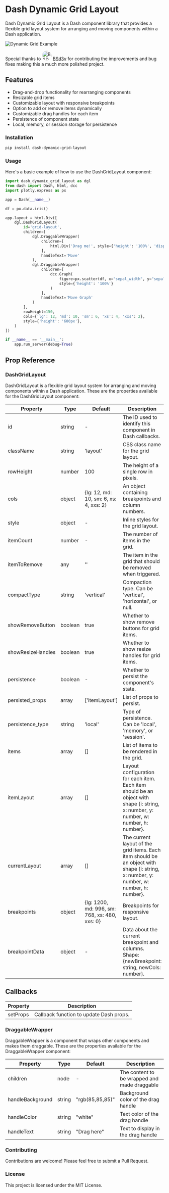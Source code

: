 # Dash Dynamic Grid Layout

Dash Dynamic Grid Layout is a Dash component library that provides a flexible grid layout system for arranging and moving components within a Dash application.

![Dynamic Grid Example](assets/example.gif)

Special thanks to <img src="assets/bsdev.jpeg" alt="BSDev" style="border-radius: 100%; width: 30px; height: 30px;"> [BSd3v](https://github.com/BSd3v) for contributing the improvements and bug fixes making this a much more polished project.
## Features

- Drag-and-drop functionality for rearranging components
- Resizable grid items
- Customizable layout with responsive breakpoints
- Option to add or remove items dynamically
- Customizable drag handles for each item
- Persistence of component state
- Local, memory, or session storage for persistence


### Installation

```bash
pip install dash-dynamic-grid-layout
```

### Usage
Here's a basic example of how to use the DashGridLayout component:

```python
import dash_dynamic_grid_layout as dgl
from dash import Dash, html, dcc
import plotly.express as px

app = Dash(__name__)

df = px.data.iris()

app.layout = html.Div([
    dgl.DashGridLayout(
        id='grid-layout',
        children=[
            dgl.DraggableWrapper(
                children=[
                    html.Div('Drag me!', style={'height': '100%', 'display': 'flex', 'alignItems': 'center', 'justifyContent': 'center', 'border': '1px solid #ddd', 'borderRadius': '5px'})
                ],
                handleText='Move'
            ),
            dgl.DraggableWrapper(
                children=[
                    dcc.Graph(
                        figure=px.scatter(df, x="sepal_width", y="sepal_length", color="species"),
                        style={'height': '100%'}
                    )
                ],
                handleText='Move Graph'
            )
        ],
        rowHeight=150,
        cols={'lg': 12, 'md': 10, 'sm': 6, 'xs': 4, 'xxs': 2},
        style={'height': '600px'},
    )
])

if __name__ == '__main__':
    app.run_server(debug=True)
```

## Prop Reference

### DashGridLayout

DashGridLayout is a flexible grid layout system for arranging and moving components within a Dash application. These are the properties available for the DashGridLayout component:

| Property          | Type    | Default                                       | Description                                                                                                                             |
|-------------------|---------|-----------------------------------------------|-----------------------------------------------------------------------------------------------------------------------------------------|
| id                | string  | -                                             | The ID used to identify this component in Dash callbacks.                                                                               |
| className         | string  | 'layout'                                      | CSS class name for the grid layout.                                                                                                     |
| rowHeight         | number  | 100                                           | The height of a single row in pixels.                                                                                                   |
| cols              | object  | {lg: 12, md: 10, sm: 6, xs: 4, xxs: 2}        | An object containing breakpoints and column numbers.                                                                                    |
| style             | object  | -                                             | Inline styles for the grid layout.                                                                                                      |
| itemCount         | number  | -                                             | The number of items in the grid.                                                                                                        |
| itemToRemove      | any     | ''                                            | The item in the grid that should be removed when triggered.                                                                             |
| compactType       | string  | 'vertical'                                    | Compaction type. Can be 'vertical', 'horizontal', or null.                                                                              |
| showRemoveButton  | boolean | true                                          | Whether to show remove buttons for grid items.                                                                                          |
| showResizeHandles | boolean | true                                          | Whether to show resize handles for grid items.                                                                                          |
| persistence       | boolean | -                                             | Whether to persist the component's state.                                                                                               |
| persisted_props   | array   | ['itemLayout']                                | List of props to persist.                                                                                                               |
| persistence_type  | string  | 'local'                                       | Type of persistence. Can be 'local', 'memory', or 'session'.                                                                            |
| items             | array   | []                                            | List of items to be rendered in the grid.                                                                                               |
| itemLayout        | array   | []                                            | Layout configuration for each item. Each item should be an object with shape {i: string, x: number, y: number, w: number, h: number}.   |
| currentLayout     | array   | []                                            | The current layout of the grid items. Each item should be an object with shape {i: string, x: number, y: number, w: number, h: number}. |
| breakpoints       | object  | {lg: 1200, md: 996, sm: 768, xs: 480, xxs: 0} | Breakpoints for responsive layout.                                                                                                      |
| breakpointData    | object  | -                                             | Data about the current breakpoint and columns. Shape: {newBreakpoint: string, newCols: number}.                                         |

## Callbacks

| Property | Description                             |
|----------|-----------------------------------------|
| setProps | Callback function to update Dash props. |

### DraggableWrapper

DraggableWrapper is a component that wraps other components and makes them draggable. These are the properties available for the DraggableWrapper component:

| Property         | Type   | Default         | Description                                  |
|------------------|--------|-----------------|----------------------------------------------|
| children         | node   | -               | The content to be wrapped and made draggable |
| handleBackground | string | "rgb(85,85,85)" | Background color of the drag handle          |
| handleColor      | string | "white"         | Text color of the drag handle                |
| handleText       | string | "Drag here"     | Text to display in the drag handle           |

### Contributing
Contributions are welcome! Please feel free to submit a Pull Request.

### License
This project is licensed under the MIT License.